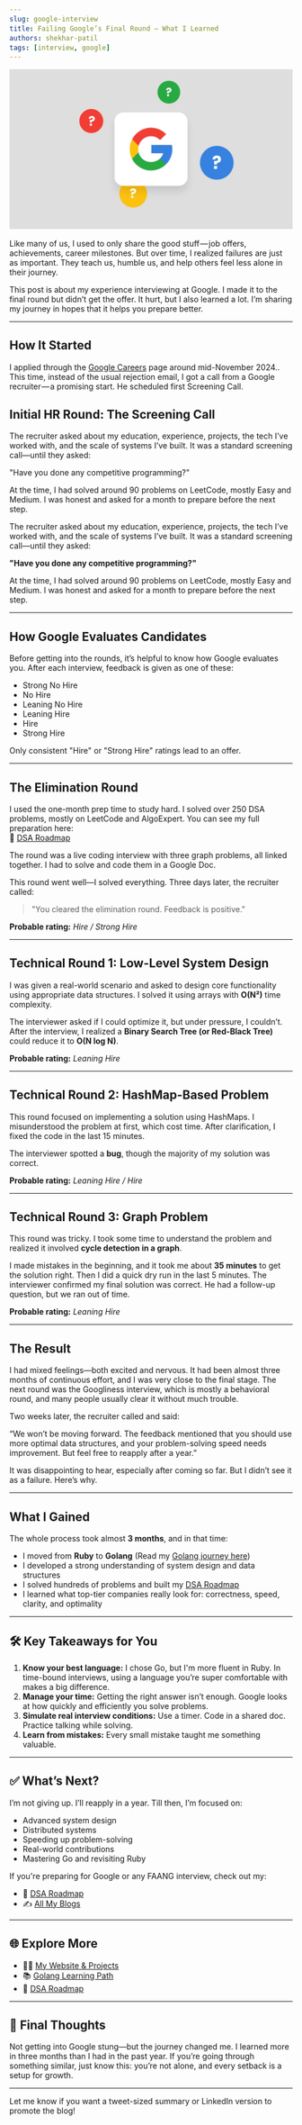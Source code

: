 ```yaml
---
slug: google-interview
title: Failing Google’s Final Round — What I Learned
authors: shekhar-patil
tags: [interview, google]
---
```


![Google Interview](./google.webp)

Like many of us, I used to only share the good stuff — job offers, achievements, career milestones. But over time, I realized failures are just as important. They teach us, humble us, and help others feel less alone in their journey.

This post is about my experience interviewing at Google. I made it to the final round but didn’t get the offer. It hurt, but I also learned a lot. I’m sharing my journey in hopes that it helps you prepare better.

---

## How It Started

I applied through the [Google Careers](https://careers.google.com/) page around mid-November 2024.. This time, instead of the usual rejection email, I got a call from a Google recruiter — a promising start. He scheduled first Screening Call.

## Initial HR Round: The Screening Call

The recruiter asked about my education, experience, projects, the tech I’ve worked with, and the scale of systems I’ve built. It was a standard screening call—until they asked:

"Have you done any competitive programming?"

At the time, I had solved around 90 problems on LeetCode, mostly Easy and Medium. I was honest and asked for a month to prepare before the next step.

The recruiter asked about my education, experience, projects, the tech I’ve worked with, and the scale of systems I’ve built. It was a standard screening call—until they asked:

**"Have you done any competitive programming?"**

At the time, I had solved around 90 problems on LeetCode, mostly Easy and Medium. I was honest and asked for a month to prepare before the next step.

---

## How Google Evaluates Candidates

Before getting into the rounds, it’s helpful to know how Google evaluates you. After each interview, feedback is given as one of these:

- Strong No Hire  
- No Hire  
- Leaning No Hire  
- Leaning Hire  
- Hire  
- Strong Hire

Only consistent "Hire" or "Strong Hire" ratings lead to an offer.

---

## The Elimination Round

I used the one-month prep time to study hard. I solved over 250 DSA problems, mostly on LeetCode and AlgoExpert. You can see my full preparation here:  
📘 [DSA Roadmap](https://www.shekharpatil.tech/docs/data-structures-and-algorithms/dsa-roadmap)

The round was a live coding interview with three graph problems, all linked together. I had to solve and code them in a Google Doc.

This round went well—I solved everything. Three days later, the recruiter called:

> "You cleared the elimination round. Feedback is positive."

**Probable rating:** *Hire / Strong Hire*

---

## Technical Round 1: Low-Level System Design

I was given a real-world scenario and asked to design core functionality using appropriate data structures. I solved it using arrays with **O(N²)** time complexity.

The interviewer asked if I could optimize it, but under pressure, I couldn’t. After the interview, I realized a **Binary Search Tree (or Red-Black Tree)** could reduce it to **O(N log N)**.

**Probable rating:** *Leaning Hire*

---

## Technical Round 2: HashMap-Based Problem

This round focused on implementing a solution using HashMaps. I misunderstood the problem at first, which cost time. After clarification, I fixed the code in the last 15 minutes.

The interviewer spotted a **bug**, though the majority of my solution was correct.

**Probable rating:** *Leaning Hire / Hire*

---

## Technical Round 3: Graph Problem

This round was tricky. I took some time to understand the problem and realized it involved **cycle detection in a graph**.

I made mistakes in the beginning, and it took me about **35 minutes** to get the solution right. Then I did a quick dry run in the last 5 minutes. The interviewer confirmed my final solution was correct. He had a follow-up question, but we ran out of time.

**Probable rating:** *Leaning Hire*

---

## The Result

I had mixed feelings—both excited and nervous. It had been almost three months of continuous effort, and I was very close to the final stage. The next round was the Googliness interview, which is mostly a behavioral round, and many people usually clear it without much trouble.

Two weeks later, the recruiter called and said:

“We won’t be moving forward. The feedback mentioned that you should use more optimal data structures, and your problem-solving speed needs improvement. But feel free to reapply after a year.”

It was disappointing to hear, especially after coming so far. But I didn’t see it as a failure. Here’s why.

---

## What I Gained

The whole process took almost **3 months**, and in that time:

- I moved from **Ruby** to **Golang** (Read my [Golang journey here](https://www.shekharpatil.tech/docs/golang/intro))  
- I developed a strong understanding of system design and data structures  
- I solved hundreds of problems and built my [DSA Roadmap](https://www.shekharpatil.tech/docs/data-structures-and-algorithms/dsa-roadmap)  
- I learned what top-tier companies really look for: correctness, speed, clarity, and optimality

---

## 🛠️ Key Takeaways for You

1. **Know your best language:** I chose Go, but I'm more fluent in Ruby. In time-bound interviews, using a language you’re super comfortable with makes a big difference.
2. **Manage your time:** Getting the right answer isn’t enough. Google looks at how quickly and efficiently you solve problems.
3. **Simulate real interview conditions:** Use a timer. Code in a shared doc. Practice talking while solving.
4. **Learn from mistakes:** Every small mistake taught me something valuable.

---

## ✅ What’s Next?

I’m not giving up. I’ll reapply in a year. Till then, I’m focused on:

- Advanced system design  
- Distributed systems  
- Speeding up problem-solving  
- Real-world contributions  
- Mastering Go and revisiting Ruby

If you're preparing for Google or any FAANG interview, check out my:

- 📘 [DSA Roadmap](https://www.shekharpatil.tech/docs/data-structures-and-algorithms/dsa-roadmap)  
- ✍️ [All My Blogs](https://www.shekharpatil.tech/blog)

---

## 🌐 Explore More

- 🧑‍💻 [My Website & Projects](https://www.shekharpatil.tech)  
- 📚 [Golang Learning Path](https://www.shekharpatil.tech/docs/golang/intro)  
- 🧠 [DSA Roadmap](https://www.shekharpatil.tech/docs/data-structures-and-algorithms/dsa-roadmap)

---

## 🙌 Final Thoughts

Not getting into Google stung—but the journey changed me. I learned more in three months than I had in the past year. If you’re going through something similar, just know this: you’re not alone, and every setback is a setup for growth.

---

Let me know if you want a tweet-sized summary or LinkedIn version to promote the blog!
